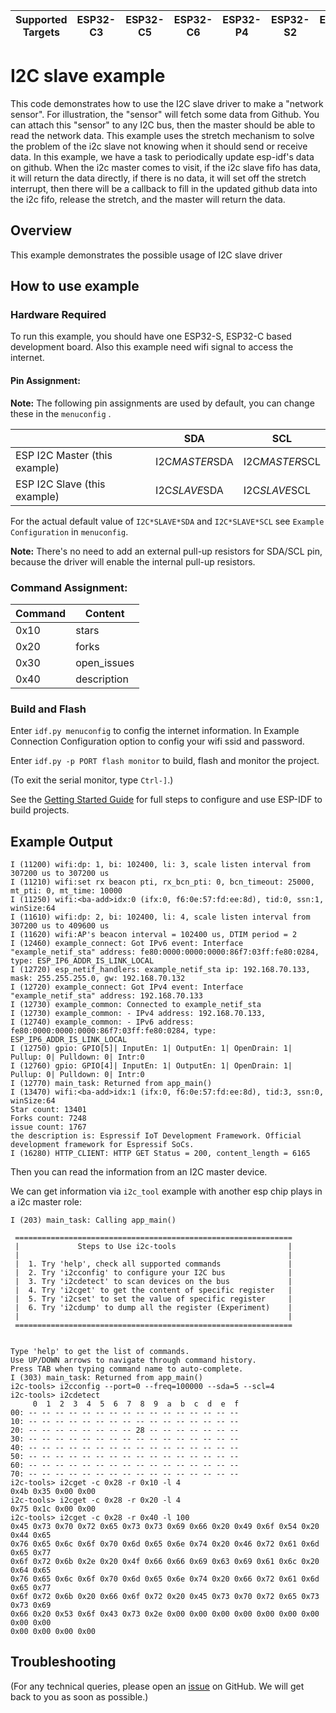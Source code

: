 | Supported Targets | ESP32-C3 | ESP32-C5 | ESP32-C6 | ESP32-P4 | ESP32-S2 | ESP32-S3 |
| ----------------- | -------- | -------- | -------- | -------- | -------- | -------- |


# I2C slave example

This code demonstrates how to use the I2C slave driver to make a "network sensor". For illustration, the "sensor" will fetch some data from Github. You can attach this "sensor" to any I2C bus, then the master should be able to read the network data. This example uses the stretch mechanism to solve the problem of the i2c slave not knowing when it should send or receive data. In this example, we have a task to periodically update esp-idf's data on github. When the i2c master comes to visit, if the i2c slave fifo has data, it will return the data directly, if there is no data, it will set off the stretch interrupt, then there will be a callback to fill in the updated github data into the i2c fifo, release the stretch, and the master will return the data.

## Overview

This example demonstrates the possible usage of I2C slave driver

## How to use example

### Hardware Required

To run this example, you should have one  ESP32-S, ESP32-C based development board. Also this example need wifi signal to access the internet.

#### Pin Assignment:

**Note:** The following pin assignments are used by default, you can change these in the `menuconfig` .

|                                | SDA            | SCL            |
| ------------------------------ | -------------- | -------------- |
| ESP I2C Master (this example)  | I2C*MASTER*SDA | I2C*MASTER*SCL |
| ESP I2C Slave  (this example)  | I2C*SLAVE*SDA  | I2C*SLAVE*SCL  |

For the actual default value of `I2C*SLAVE*SDA` and `I2C*SLAVE*SCL` see `Example Configuration` in `menuconfig`.

**Note:** There's no need to add an external pull-up resistors for SDA/SCL pin, because the driver will enable the internal pull-up resistors.


### Command Assignment:

|  Command  |    Content   |
| --------- | ------------ |
|   0x10    |     stars    |
|   0x20    |     forks    |
|   0x30    |  open_issues |
|   0x40    |  description |


### Build and Flash

Enter `idf.py menuconfig` to config the internet information. In Example Connection Configuration option to config your wifi ssid and password.

Enter `idf.py -p PORT flash monitor` to build, flash and monitor the project.

(To exit the serial monitor, type ``Ctrl-]``.)

See the [Getting Started Guide](https://docs.espressif.com/projects/esp-idf/en/latest/get-started/index.html) for full steps to configure and use ESP-IDF to build projects.

## Example Output

```
I (11200) wifi:dp: 1, bi: 102400, li: 3, scale listen interval from 307200 us to 307200 us
I (11210) wifi:set rx beacon pti, rx_bcn_pti: 0, bcn_timeout: 25000, mt_pti: 0, mt_time: 10000
I (11250) wifi:<ba-add>idx:0 (ifx:0, f6:0e:57:fd:ee:8d), tid:0, ssn:1, winSize:64
I (11610) wifi:dp: 2, bi: 102400, li: 4, scale listen interval from 307200 us to 409600 us
I (11620) wifi:AP's beacon interval = 102400 us, DTIM period = 2
I (12460) example_connect: Got IPv6 event: Interface "example_netif_sta" address: fe80:0000:0000:0000:86f7:03ff:fe80:0284, type: ESP_IP6_ADDR_IS_LINK_LOCAL
I (12720) esp_netif_handlers: example_netif_sta ip: 192.168.70.133, mask: 255.255.255.0, gw: 192.168.70.132
I (12720) example_connect: Got IPv4 event: Interface "example_netif_sta" address: 192.168.70.133
I (12730) example_common: Connected to example_netif_sta
I (12730) example_common: - IPv4 address: 192.168.70.133,
I (12740) example_common: - IPv6 address: fe80:0000:0000:0000:86f7:03ff:fe80:0284, type: ESP_IP6_ADDR_IS_LINK_LOCAL
I (12750) gpio: GPIO[5]| InputEn: 1| OutputEn: 1| OpenDrain: 1| Pullup: 0| Pulldown: 0| Intr:0
I (12760) gpio: GPIO[4]| InputEn: 1| OutputEn: 1| OpenDrain: 1| Pullup: 0| Pulldown: 0| Intr:0
I (12770) main_task: Returned from app_main()
I (13470) wifi:<ba-add>idx:1 (ifx:0, f6:0e:57:fd:ee:8d), tid:3, ssn:0, winSize:64
Star count: 13401
Forks count: 7248
issue count: 1767
the description is: Espressif IoT Development Framework. Official development framework for Espressif SoCs.
I (16280) HTTP_CLIENT: HTTP GET Status = 200, content_length = 6165
```

Then you can read the information from an I2C master device.

We can get information via `i2c_tool` example with another esp chip plays in a i2c master role:

```
I (203) main_task: Calling app_main()

 ==============================================================
 |             Steps to Use i2c-tools                         |
 |                                                            |
 |  1. Try 'help', check all supported commands               |
 |  2. Try 'i2cconfig' to configure your I2C bus              |
 |  3. Try 'i2cdetect' to scan devices on the bus             |
 |  4. Try 'i2cget' to get the content of specific register   |
 |  5. Try 'i2cset' to set the value of specific register     |
 |  6. Try 'i2cdump' to dump all the register (Experiment)    |
 |                                                            |
 ==============================================================


Type 'help' to get the list of commands.
Use UP/DOWN arrows to navigate through command history.
Press TAB when typing command name to auto-complete.
I (303) main_task: Returned from app_main()
i2c-tools> i2cconfig --port=0 --freq=100000 --sda=5 --scl=4
i2c-tools> i2cdetect
     0  1  2  3  4  5  6  7  8  9  a  b  c  d  e  f
00: -- -- -- -- -- -- -- -- -- -- -- -- -- -- -- --
10: -- -- -- -- -- -- -- -- -- -- -- -- -- -- -- --
20: -- -- -- -- -- -- -- -- 28 -- -- -- -- -- -- --
30: -- -- -- -- -- -- -- -- -- -- -- -- -- -- -- --
40: -- -- -- -- -- -- -- -- -- -- -- -- -- -- -- --
50: -- -- -- -- -- -- -- -- -- -- -- -- -- -- -- --
60: -- -- -- -- -- -- -- -- -- -- -- -- -- -- -- --
70: -- -- -- -- -- -- -- -- -- -- -- -- -- -- -- --
i2c-tools> i2cget -c 0x28 -r 0x10 -l 4
0x4b 0x35 0x00 0x00
i2c-tools> i2cget -c 0x28 -r 0x20 -l 4
0x75 0x1c 0x00 0x00
i2c-tools> i2cget -c 0x28 -r 0x40 -l 100
0x45 0x73 0x70 0x72 0x65 0x73 0x73 0x69 0x66 0x20 0x49 0x6f 0x54 0x20 0x44 0x65
0x76 0x65 0x6c 0x6f 0x70 0x6d 0x65 0x6e 0x74 0x20 0x46 0x72 0x61 0x6d 0x65 0x77
0x6f 0x72 0x6b 0x2e 0x20 0x4f 0x66 0x66 0x69 0x63 0x69 0x61 0x6c 0x20 0x64 0x65
0x76 0x65 0x6c 0x6f 0x70 0x6d 0x65 0x6e 0x74 0x20 0x66 0x72 0x61 0x6d 0x65 0x77
0x6f 0x72 0x6b 0x20 0x66 0x6f 0x72 0x20 0x45 0x73 0x70 0x72 0x65 0x73 0x73 0x69
0x66 0x20 0x53 0x6f 0x43 0x73 0x2e 0x00 0x00 0x00 0x00 0x00 0x00 0x00 0x00 0x00
0x00 0x00 0x00 0x00
```

## Troubleshooting

(For any technical queries, please open an [issue](https://github.com/espressif/esp-idf/issues) on GitHub. We will get back to you as soon as possible.)
